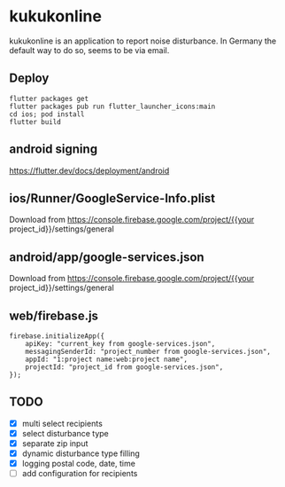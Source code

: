 # kukukonline

kukukonline is an application to report noise disturbance.
In Germany the default way to do so, seems to be via email.

## Deploy

``` shell script
flutter packages get
flutter packages pub run flutter_launcher_icons:main
cd ios; pod install
flutter build
```

## android signing

https://flutter.dev/docs/deployment/android

## ios/Runner/GoogleService-Info.plist

Download from https://console.firebase.google.com/project/{{your project_id}}/settings/general

## android/app/google-services.json

Download from https://console.firebase.google.com/project/{{your project_id}}/settings/general

## web/firebase.js

```
firebase.initializeApp({
    apiKey: "current_key from google-services.json",
    messagingSenderId: "project_number from google-services.json",
    appId: "1:project name:web:project name",
    projectId: "project_id from google-services.json",
});
```

## TODO

- [x] multi select recipients
- [x] select disturbance type
- [x] separate zip input
- [x] dynamic disturbance type filling
- [x] logging postal code, date, time
- [ ] add configuration for recipients
